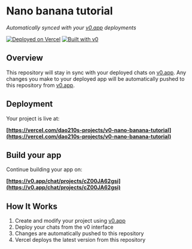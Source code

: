 # Nano banana tutorial

*Automatically synced with your [v0.app](https://v0.app) deployments*

[![Deployed on Vercel](https://img.shields.io/badge/Deployed%20on-Vercel-black?style=for-the-badge&logo=vercel)](https://vercel.com/dao210s-projects/v0-nano-banana-tutorial)
[![Built with v0](https://img.shields.io/badge/Built%20with-v0.app-black?style=for-the-badge)](https://v0.app/chat/projects/cZ00JA62gsi)

## Overview

This repository will stay in sync with your deployed chats on [v0.app](https://v0.app).
Any changes you make to your deployed app will be automatically pushed to this repository from [v0.app](https://v0.app).

## Deployment

Your project is live at:

**[https://vercel.com/dao210s-projects/v0-nano-banana-tutorial](https://vercel.com/dao210s-projects/v0-nano-banana-tutorial)**

## Build your app

Continue building your app on:

**[https://v0.app/chat/projects/cZ00JA62gsi](https://v0.app/chat/projects/cZ00JA62gsi)**

## How It Works

1. Create and modify your project using [v0.app](https://v0.app)
2. Deploy your chats from the v0 interface
3. Changes are automatically pushed to this repository
4. Vercel deploys the latest version from this repository

